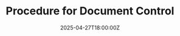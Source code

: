 ---
title: Procedure for Document Control
linkTitle: Procedure for Document Control
date: '2025-04-27T18:00:00Z'
weight: 1
description: Guidelines for creating, reviewing, approving, and managing company documents,
  including classification, version control, storage, access, review cycles, and responsibilities
  to ensure compliance and consistency.
draft: false
ref: procedure-for-document-control
---